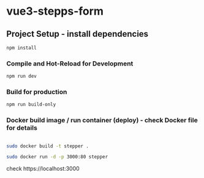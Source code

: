 # vue3-stepps-form

## Project Setup - install dependencies

```sh
npm install
```

### Compile and Hot-Reload for Development

```sh
npm run dev
```

### Build for production

```sh
npm run build-only
```

### Docker build image / run container (deploy) - check Docker file for details

```sh

sudo docker build -t stepper .

sudo docker run -d -p 3000:80 stepper


```

check https://localhost:3000